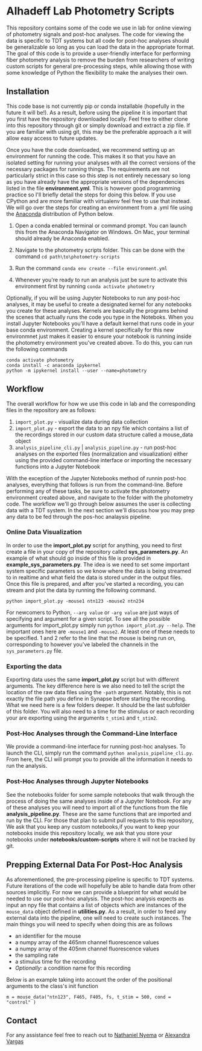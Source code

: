# Alhadeff Lab Photometry Scripts

This repository contains some of the code we use in lab for online viewing of photometry signals and post-hoc analyses. The code for viewing the data is specific to TDT systems but all code for post-hoc analyses should be generalizable so long as you can load the data in the appropriate format. The goal of this code is to provide a user-friendly interface for performing fiber photometry analysis to remove the burden from researchers of writing custom scripts for general pre-processing steps, while allowing those with some knowledge of Python the flexibility to make the analyses their own.

## Installation 
This code base is not currently pip or conda installable (hopefully in the future it will be!). As a result, before using the pipeline it is important that you first have the repository downloaded locally. Feel free to either clone into this repository through git or simply download and extract a zip file. If you are familiar with using git, this may be the preferable approach a it will allow easy access to future updates. 

Once  you have the code downloaded, we recommend setting up an environment for running the code. This makes it so that you have an isolated setting for running your analyses with all the correct versions of the necessary packages for running things. The requirements are not particularly strict in this case so this step is not entirely necessary so long as you have already have the appropriate versions of the dependencies listed in the file **environment.yml**. This is however good programming practice so I'll briefly detail the steps for doing this below. If you use CPython and are more familiar with virtualenv feel free to use that instead. We will go over the steps for creating an environment from a .yml file using the [Anaconda](https://www.anaconda.com/products/distribution) distribution of Python below. 

1. Open a conda enabled terminal or command prompt. You can launch this from the Anaconda Navigator on Windows. On Mac, your terminal should already be Anaconda enabled.

2. Navigate to the photometry scripts folder. This can be done with the command `cd path\to\photometry-scripts`

3. Run the command `conda env create --file environment.yml`

4. Whenever you're ready to run an analysis just be sure to activate this environment first by running `conda activate photometry`

Optionally, if you will be using Jupyter Notebooks to run any post-hoc analyses, it may be useful to create a designated kernel for any notebooks you create for these analyses. Kernels are basically the programs behind the scenes that actually runs the code you type in the Noteboks. When you install Jupyter Notebooks you'll have a default kernel that runs code in your base conda environment. Creating a kernel specifically for this new environmnet just makes it easier to ensure your notebook is running inside the photometry environment you've created above. To do this, you can run the following commands 

```
conda activate photometry
conda install -c anaconda ipykernel
python -m ipykernel install --user --name=photometry
```



## Workflow
The overall workflow for how we use this code in lab and the corresponding files in the repository are as follows:

1. `import_plot.py` - visualize data during data collection
2. `import_plot.py` - export the data to an npy file which contains a list of the recordings stored in our custom data structure called a mouse_data object
3. `analysis_pipeline_cli.py` | `analysis_pipeline.py`  - run post-hoc analyses on the exported files (normalization and visualization) either using the provided command-line interface or importing the necessary functions into a Jupyter Notebook

With the exception of the Jupyter Notebooks method of runnin post-hoc analyses, everything that follows is run from the command-line. Before performing any of these tasks, be sure to activate the photometry environment created above, and navigate to the folder with the photometry code. The workflow we'll go through below assumes the user is collecting data with a TDT system. In the next section we'll discuss how you may prep any data to be fed through the pos-hoc analaysis pipeline.

### Online Data Visualization
In order to use the **import_plot.py** script for anything, you need to first create a file in your copy of the repository called **sys_parameters.py**. An example of what should go inside of this file is provided in **example_sys_parameters.py**. The idea is we need to set some important system specific parameters so we know where the data is being streamed to in realtime and what field the data is stored under in the output files. Once this file is prepared, and after you've started a recording, you can stream and plot the data by running the following command.

```
python import_plot.py -mouse1 ntn123 -mouse2 ntn234
```

For newcomers to Python, `--arg value` or `-arg value` are just ways of specifying and argument for a given script. To see all the possible arguments for import_plot.py simply run `python import_plot.py --help`. The important ones here are `-mouse1` and `-mouse2`. At least one of these needs to be specified. 1 and 2 refer to the line that the mouse is being run on, corresponding to however you've labeled the channels in the `sys_parameters.py` file.

### Exporting the data
Exporting data uses the same **import_plot.py** script but with different arguments. The key difference here is we also need to tell the script the location of the raw data files using the `-path` argument. Notably, this is not exactly the file path you define in Synapse before starting the recording. What we need here is a few folders deeper. It should be the last subfolder of this folder. You will also need to a time for the stimulus or each recording your are exporting using the arguments `t_stim1` and `t_stim2`.

### Post-Hoc Analyses through the Command-Line Interface
We provide a command-line interface for running post-hoc analyses. To launch the CLI, simply run the command `python analysis_pipeline_cli.py`. From here, the CLI will prompt you to provide all the information it needs to run the analysis. 

### Post-Hoc Analyses through Jupyter Notebooks
See the notebooks folder for some sample notebooks that walk through the process of doing the same analyses inside of a Jupyter Notebook. For any of these analyses you will need to import all of the functions from the file **analysis_pipeline.py**. These are the same functions that are imported and run by the CLI. For those that plan to submit pull requests to this repository, We ask that you keep any custom notebooks,if you want to keep your notebooks inside this repository locally, we ask that you store your notebooks under **notebooks/custom-scripts** where it will not be tracked by git.

## Prepping External Data For Post-Hoc Analysis
As aforementioned, the pre-processing pipeline is specific to TDT systems. Future iterations of the code will hopefully be able to handle data from other sources implicitly. For now we can provide a blueprint for what would be needed to use our post-hoc analysis. The post-hoc analysis expects as input an npy file that contains a list of objects which are instances of the `mouse_data` object defined in **utilities.py**. As a result, in order to feed any external data into the pipeline, one will need to create such instances. The main things you will need to specify when doing this are as follows

* an identifier for the mouse
* a numpy array of the 465nm channel fluorescence values
* a numpy array of the 405nm channel fluorescence values
* the sampling rate
* a stimulus time for the recording
* *Optionally:* a condition name for this recording

Below is an example taking into account the order of the positional arguments to the class's init function
```
m = mouse_data("ntn123", F465, F405, fs, t_stim = 500, cond = "control" )
```

## Contact
For any assistance feel free to reach out to [Nathaniel Nyema](mailto:nnyema@gmail.com) or [Alexandra Vargas](mailto:alexandragve@gmail.com)
